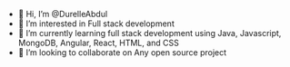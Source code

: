 - 👋 Hi, I’m @DurelleAbdul
- 👀 I’m interested in Full stack development
- 🌱 I’m currently learning full stack development using Java, Javascript, MongoDB, Angular, React, HTML, and CSS
- 💞️ I’m looking to collaborate on Any open source project

<!---
DurelleAbdul/DurelleAbdul is a ✨ special ✨ repository because its `README.md` (this file) appears on your GitHub profile.
You can click the Preview link to take a look at your changes.
--->
